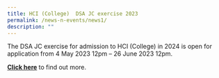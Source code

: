 ```yaml
---
title: HCI (College)  DSA JC exercise 2023
permalink: /news-n-events/news1/
description: ""
---
```

The DSA JC exercise for admission to HCI (College) in 2024 is open for application from 4 May 2023 12pm – 26 June 2023 12pm.

[**Click here**](https://www.hci.edu.sg/admissions/admissions-and-studies-college/admission-paths) to find out more.